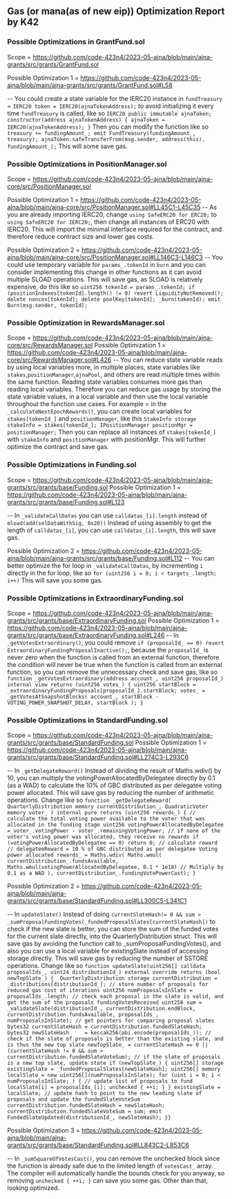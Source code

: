 ## Gas (or mana(as of new eip)) Optimization Report by K42

### Possible Optimizations in GrantFund.sol
Scope = https://github.com/code-423n4/2023-05-ajna/blob/main/ajna-grants/src/grants/GrantFund.sol

Possible Optimization 1 = https://github.com/code-423n4/2023-05-ajna/blob/main/ajna-grants/src/grants/GrantFund.sol#L58

-- You could create a state variable for the IERC20 instance in ``fundTreasury`` = ``IERC20 token = IERC20(ajnaTokenAddress);`` to avoid initializing it every time ``fundTreasury`` is called, like so ``IERC20 public immutable ajnaToken;
constructor(address ajnaTokenAddress) {
    ajnaToken = IERC20(ajnaTokenAddress);
}`` Then you can modify the function like so ``treasury += fundingAmount_;
emit FundTreasury(fundingAmount_, treasury);
ajnaToken.safeTransferFrom(msg.sender, address(this), fundingAmount_);`` This will some save gas. 

### Possible Optimizations in PositionManager.sol
Scope = https://github.com/code-423n4/2023-05-ajna/blob/main/ajna-core/src/PositionManager.sol

Possible Optimization 1 = https://github.com/code-423n4/2023-05-ajna/blob/main/ajna-core/src/PositionManager.sol#LL45C1-L45C35
-- As you are already importing IERC20, change ``using SafeERC20 for ERC20;`` to ``using SafeERC20 for IERC20;``, then change all instances of ERC20 with IERC20. This will import the minimal interface required for the contract, and therefore reduce contract size and lower gas costs.

Possible Optimization 2 = https://github.com/code-423n4/2023-05-ajna/blob/main/ajna-core/src/PositionManager.sol#LL146C3-L146C3
-- You could use temporary variable for ``params_.tokenId`` in ``burn`` and you can consider implementing this change in other functions as it can avoid multiple SLOAD operations. This will save gas, as SLOAD is relatively expensive, do this like so ``uint256 tokenId = params_.tokenId;
if (positionIndexes[tokenId].length() != 0) revert LiquidityNotRemoved();
delete nonces[tokenId];
delete poolKey[tokenId];
_burn(tokenId);
emit Burn(msg.sender, tokenId);`` 


### Possible Optimization in RewardsManager.sol
Scope = https://github.com/code-423n4/2023-05-ajna/blob/main/ajna-core/src/RewardsManager.sol
Possible Optimization 1 = https://github.com/code-423n4/2023-05-ajna/blob/main/ajna-core/src/RewardsManager.sol#L426
-- You can reduce state variable reads by using local variables more, in multiple places, state variables like ``stakes``,``positionManager``,``ajnaPool``, and others are read multiple times within the same function. Reading state variables consumes more gas than reading local variables. Therefore you can reduce gas usage by storing the state variable values, in a local variable and then use the local variable throughout the function use cases.
For example = in the ``_calculateNextEpochRewards()``, you can create local variables for ``stakes[tokenId_]`` and ``positionManager``, 
like this ``StakeInfo storage stakeInfo = stakes[tokenId_];
IPositionManager positionMgr = positionManager;`` Then you can replace all instances of ``stakes[tokenId_]`` with ``stakeInfo`` and ``positionManager`` with positionMgr. This will further optimize the contract and save gas. 

### Possible Optimizations in Funding.sol
Scope = https://github.com/code-423n4/2023-05-ajna/blob/main/ajna-grants/src/grants/base/Funding.sol
Possible Optimization 1 = https://github.com/code-423n4/2023-05-ajna/blob/main/ajna-grants/src/grants/base/Funding.sol#L123

-- In ``_validateCallDatas`` you can use ``calldatas_[i].length`` instead of ``mload(add(selDataWithSig, 0x20))``
Instead of using assembly to get the length of ``calldatas_[i]``, you can use ``calldatas_[i].length``, this will save gas. 

Possible Optimization 2 = https://github.com/code-423n4/2023-05-ajna/blob/main/ajna-grants/src/grants/base/Funding.sol#L112
-- You can better optimize the for loop in ``_validateCallDatas``, 
by incrementing ``i`` directly in the for loop, like so ``for (uint256 i = 0; i < targets_.length; i++)`` This will save you some gas.

### Possible Optimizations in ExtraordinaryFunding.sol
Scope = https://github.com/code-423n4/2023-05-ajna/blob/main/ajna-grants/src/grants/base/ExtraordinaryFunding.sol
Possible Optimization 1 = https://github.com/code-423n4/2023-05-ajna/blob/main/ajna-grants/src/grants/base/ExtraordinaryFunding.sol#L246
-- In ``_getVotesExtraordinary()``, you could remove ``if (proposalId_ == 0) revert ExtraordinaryFundingProposalInactive();``, because the ``proposalId_`` is never zero when the function is called from an external function, therefore the condition will never be true when the function is called from an external function, so you can remove the unnecessary check and save gas, like so ``function _getVotesExtraordinary(address account_, uint256 proposalId_) internal view returns (uint256 votes_) {
    uint256 startBlock = _extraordinaryFundingProposals[proposalId_].startBlock;
    votes_ = _getVotesAtSnapshotBlocks(
        account_,
        startBlock - VOTING_POWER_SNAPSHOT_DELAY,
        startBlock
    );
}``

### Possible Optimizations in StandardFunding.sol
Scope = https://github.com/code-423n4/2023-05-ajna/blob/main/ajna-grants/src/grants/base/StandardFunding.sol
Possible Optimization 1 = https://github.com/code-423n4/2023-05-ajna/blob/main/ajna-grants/src/grants/base/StandardFunding.sol#LL274C3-L293C6

-- In ``_getDelegateReward()`` Instead of dividing the result of Maths.wdiv() by 10, you can multiply the votingPowerAllocatedByDelegatee directly by 0.1 (as a WAD) to calculate the 10% of GBC distributed as per delegatee voting power allocated. This will save gas by reducing the number of arithmetic operations.
Change like so 
``function _getDelegateReward( QuarterlyDistribution memory currentDistribution_,
    QuadraticVoter memory voter_
) internal pure returns (uint256 rewards_) {
    // calculate the total voting power available to the voter that was allocated in the funding stage
    uint256 votingPowerAllocatedByDelegatee = voter_.votingPower - voter_.remainingVotingPower;
    // if none of the voter's voting power was allocated, they receive no rewards
    if (votingPowerAllocatedByDelegatee == 0) return 0;
    // calculate reward
    // delegateeReward = 10 % of GBC distributed as per delegatee Voting power allocated
    rewards_ = Maths.wdiv(
        Maths.wmul(
            currentDistribution_.fundsAvailable,
            Maths.wmul(votingPowerAllocatedByDelegatee, 0.1 * 1e18) // Multiply by 0.1 as a WAD
        ), currentDistribution_.fundingVotePowerCast); }``

Possible Optimization 2 = https://github.com/code-423n4/2023-05-ajna/blob/main/ajna-grants/src/grants/base/StandardFunding.sol#LL300C5-L341C1

-- In ``updateSlate()`` Instead of doing ``currentSlateHash!= 0 && sum > _sumProposalFundingVotes(_fundedProposalSlates[currentSlateHash])`` to check if the new slate is better, you can store the sum of the funded votes for the current slate directly, into the QuarterlyDistribution struct. This will save gas by avoiding the function call to _sumProposalFundingVotes(), and also you can use a local variable for existingSlate instead of accessing storage directly. This will save gas by reducing the number of SSTORE operations. 
Change like so 
``function updateSlate(uint256[] calldata proposalIds_, uint24 distributionId_) external override returns (bool newTopSlate_) { 
    QuarterlyDistribution storage currentDistribution = _distributions[distributionId_];
    // store number of proposals for reduced gas cost of iterations
    uint256 numProposalsInSlate = proposalIds_.length;
    // check each proposal in the slate is valid, and get the sum of the proposals fundingVotesReceived
    uint256 sum = _validateSlate(distributionId_, currentDistribution.endBlock, currentDistribution.fundsAvailable, proposalIds_, numProposalsInSlate);
    // get pointers for comparing proposal slates
    bytes32 currentSlateHash = currentDistribution.fundedSlateHash;
    bytes32 newSlateHash     = keccak256(abi.encode(proposalIds_));
    // check if the slate of proposals is better than the existing slate, and is thus the new top slate
    newTopSlate_ = currentSlateHash == 0 || (currentSlateHash != 0 && sum > currentDistribution.fundedSlateVoteSum);
    // if the slate of proposals is a new top slate, update state
    if (newTopSlate_) {
        uint256[] storage existingSlate = _fundedProposalSlates[newSlateHash];
        uint256[] memory localSlate = new uint256[](numProposalsInSlate);
        for (uint i = 0; i < numProposalsInSlate; ) {
            // update list of proposals to fund
            localSlate[i] = proposalIds_[i];
            unchecked { ++i; } }
        existingSlate = localSlate;
        // update hash to point to the new leading slate of proposals and update the fundedSlateVoteSum
        currentDistribution.fundedSlateHash = newSlateHash;
        currentDistribution.fundedSlateVoteSum = sum;
        emit FundedSlateUpdated(distributionId_, newSlateHash); }}``

Possible Optimization 3 = https://github.com/code-423n4/2023-05-ajna/blob/main/ajna-grants/src/grants/base/StandardFunding.sol#LL843C2-L853C6

-- In ``_sumSquareOfVotesCast()``, you can remove the unchecked block since the function is already safe due to the limited length of ``votesCast_`` array. The compiler will automatically handle the bounds check for you anyway, so removing ``unchecked { ++i; }`` can save you some gas. Other than that, looking optimized. 
